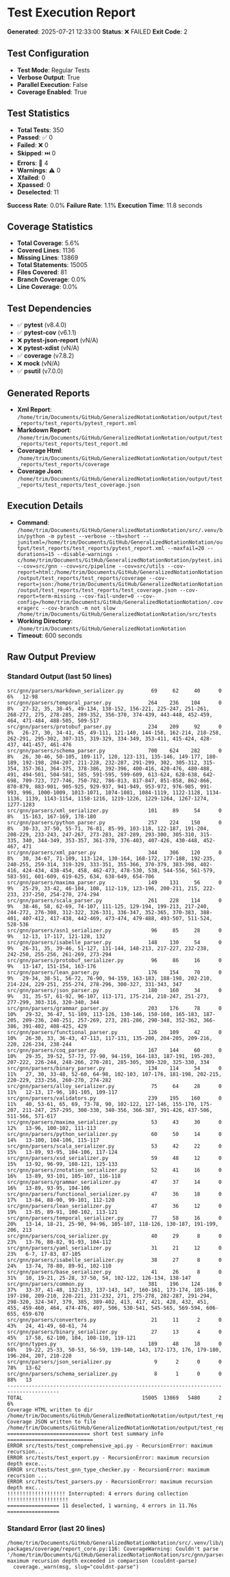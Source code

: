 # Test Execution Report

**Generated**: 2025-07-21 12:33:00
**Status**: ❌ FAILED
**Exit Code**: 2

## Test Configuration

- **Test Mode**: Regular Tests
- **Verbose Output**: True
- **Parallel Execution**: False
- **Coverage Enabled**: True

## Test Statistics

- **Total Tests**: 350
- **Passed**: ✅ 0
- **Failed**: ❌ 0
- **Skipped**: ⏭️ 0
- **Errors**: 🚨 4
- **Warnings**: ⚠️ 0
- **Xfailed**: 0
- **Xpassed**: 0
- **Deselected**: 11

**Success Rate**: 0.0%
**Failure Rate**: 1.1%
**Execution Time**: 11.8 seconds

## Coverage Statistics

- **Total Coverage**: 5.6%
- **Covered Lines**: 1136
- **Missing Lines**: 13869
- **Total Statements**: 15005
- **Files Covered**: 81
- **Branch Coverage**: 0.0%
- **Line Coverage**: 0.0%

## Test Dependencies

- ✅ **pytest** (v8.4.0)
- ✅ **pytest-cov** (v6.1.1)
- ❌ **pytest-json-report** (vN/A)
- ❌ **pytest-xdist** (vN/A)
- ✅ **coverage** (v7.8.2)
- ❌ **mock** (vN/A)
- ✅ **psutil** (v7.0.0)

## Generated Reports

- **Xml Report**: `/home/trim/Documents/GitHub/GeneralizedNotationNotation/output/test_reports/test_reports/pytest_report.xml`
- **Markdown Report**: `/home/trim/Documents/GitHub/GeneralizedNotationNotation/output/test_reports/test_reports/test_report.md`
- **Coverage Html**: `/home/trim/Documents/GitHub/GeneralizedNotationNotation/output/test_reports/test_reports/coverage`
- **Coverage Json**: `/home/trim/Documents/GitHub/GeneralizedNotationNotation/output/test_reports/test_reports/test_coverage.json`

## Execution Details

- **Command**: `/home/trim/Documents/GitHub/GeneralizedNotationNotation/src/.venv/bin/python -m pytest --verbose --tb=short --junitxml=/home/trim/Documents/GitHub/GeneralizedNotationNotation/output/test_reports/test_reports/pytest_report.xml --maxfail=20 --durations=15 --disable-warnings -c/home/trim/Documents/GitHub/GeneralizedNotationNotation/pytest.ini --cov=src/gnn --cov=src/pipeline --cov=src/utils --cov-report=html:/home/trim/Documents/GitHub/GeneralizedNotationNotation/output/test_reports/test_reports/coverage --cov-report=json:/home/trim/Documents/GitHub/GeneralizedNotationNotation/output/test_reports/test_reports/test_coverage.json --cov-report=term-missing --cov-fail-under=0 --cov-config=/home/trim/Documents/GitHub/GeneralizedNotationNotation/.coveragerc --cov-branch -m not slow /home/trim/Documents/GitHub/GeneralizedNotationNotation/src/tests`
- **Working Directory**: `/home/trim/Documents/GitHub/GeneralizedNotationNotation`
- **Timeout**: 600 seconds

## Raw Output Preview

### Standard Output (last 50 lines)
```
src/gnn/parsers/markdown_serializer.py         69     62     40      0     6%   12-98
src/gnn/parsers/temporal_parser.py            264    236    104      0     8%   27-32, 35, 38-45, 49-134, 138-152, 156-221, 225-247, 251-261, 268-272, 275, 278-285, 289-352, 356-370, 374-439, 443-448, 452-459, 464, 471-484, 488-505, 509-517
src/gnn/parsers/protobuf_parser.py            234    209     92      0     8%   26-27, 30, 34-41, 45, 49-111, 121-140, 144-158, 162-214, 218-258, 262-291, 295-302, 307-315, 319-329, 334-349, 353-411, 415-424, 428-437, 441-457, 461-476
src/gnn/parsers/schema_parser.py              700    624    282      0     8%   26, 30-46, 50-105, 109-117, 120, 123-131, 135-146, 149-177, 180-189, 192-198, 204-207, 211-228, 232-287, 291-299, 302, 305-312, 315-354, 357-361, 364-375, 378-386, 392-396, 400-416, 420-476, 480-488, 491, 494-501, 504-581, 585, 591-595, 599-609, 613-624, 628-638, 642-698, 709-723, 727-746, 750-782, 786-813, 817-847, 851-858, 862-866, 870-879, 883-901, 905-925, 929-937, 941-949, 953-972, 976-985, 991-993, 996, 1000-1009, 1013-1071, 1074-1081, 1084-1119, 1122-1128, 1134-1136, 1139, 1143-1154, 1158-1216, 1219-1226, 1229-1264, 1267-1274, 1277-1283
src/gnn/parsers/xml_serializer.py             101     89     54      0     8%   15-163, 167-169, 178-180
src/gnn/parsers/python_parser.py              257    224    150      0     8%   30-33, 37-50, 55-71, 76-81, 85-99, 103-118, 122-187, 191-204, 208-229, 233-243, 247-267, 273-283, 287-289, 293-300, 305-310, 315-335, 340, 344-349, 353-357, 361-370, 376-403, 407-426, 430-448, 452-467, 471
src/gnn/parsers/xml_parser.py                 344    306    120      0     8%   30, 34-67, 71-109, 113-124, 130-164, 168-172, 177-188, 192-235, 240-255, 259-314, 319-329, 333-351, 355-366, 370-379, 383-398, 402-416, 424-434, 438-454, 458, 462-473, 478-530, 538, 544-556, 561-579, 583-591, 601-609, 619-625, 634, 638-649, 654-706
src/gnn/parsers/maxima_parser.py              149    131     56      0     9%   25-29, 33-42, 46-104, 108, 112-119, 123-196, 200-211, 215, 222-233, 237-250, 254-270, 274-294
src/gnn/parsers/scala_parser.py               261    228    114      0     9%   38-46, 58, 62-69, 74-107, 111-125, 129-194, 199-213, 217-240, 244-272, 276-308, 312-322, 326-331, 336-347, 352-365, 370-383, 388-401, 407-412, 417-438, 442-469, 473-474, 479-488, 493-507, 511-524, 528-536
src/gnn/parsers/asn1_serializer.py             96     85     28      0     9%   12-13, 17-117, 121-128, 132
src/gnn/parsers/isabelle_parser.py            148    130     54      0     9%   26-31, 35, 39-46, 51-127, 131-144, 148-213, 217-227, 232-238, 242-250, 255-256, 261-269, 273-294
src/gnn/parsers/protobuf_serializer.py         96     86     16      0     9%   13-147, 151-154, 163-176
src/gnn/parsers/lean_parser.py                176    154     70      0     9%   29-34, 38-51, 56-72, 76-90, 94-159, 163-183, 188-198, 202-210, 214-224, 229-251, 255-274, 278-296, 300-327, 331-343, 347
src/gnn/parsers/json_parser.py                180    160     34      0     9%   31, 35-57, 61-92, 96-107, 113-171, 175-214, 218-247, 251-273, 277-299, 303-316, 320-340, 344
src/gnn/parsers/grammar_parser.py             203    176     78      0    10%   29-32, 36-47, 51-109, 113-126, 130-146, 150-160, 165-183, 187-205, 209-236, 240-251, 257-269, 273, 281-286, 290-348, 352-362, 366-386, 391-402, 408-425, 429
src/gnn/parsers/functional_parser.py          126    109     42      0    10%   26-30, 33, 36-43, 47-113, 117-131, 135-200, 204-205, 209-216, 220, 226-234, 238-244
src/gnn/parsers/coq_parser.py                 167    144     60      0    10%   29-35, 39-52, 57-73, 77-90, 94-159, 164-183, 187-191, 195-203, 207-222, 226-244, 248-266, 270-281, 285-305, 309-320, 325-330, 334
src/gnn/parsers/binary_parser.py              134    114     54      0    11%   27, 30, 33-48, 52-60, 64-98, 102-103, 107-176, 181-198, 202-215, 220-229, 233-256, 260-270, 274-282
src/gnn/parsers/alloy_serializer.py            75     64     28      0    11%   12-13, 17-96, 101-105, 109-117
src/gnn/parsers/validators.py                 239    195    160      0    11%   40, 53-61, 65, 69, 73-78, 90, 102-122, 127-146, 155-170, 175-207, 211-247, 257-295, 300-330, 340-356, 366-387, 391-426, 437-506, 511-566, 571-617
src/gnn/parsers/maxima_serializer.py           53     43     30      0    12%   13-96, 100-102, 111-113
src/gnn/parsers/python_serializer.py           60     50     14      0    14%   13-100, 104-106, 115-117
src/gnn/parsers/scala_serializer.py            53     42     22      0    15%   13-89, 93-95, 104-106, 117-124
src/gnn/parsers/xsd_serializer.py              59     48     12      0    15%   13-92, 96-99, 108-121, 125-133
src/gnn/parsers/znotation_serializer.py        52     41     16      0    16%   13-89, 93-101, 105-107, 116-118
src/gnn/parsers/grammar_serializer.py          47     37     14      0    16%   13-89, 93-95, 104-106
src/gnn/parsers/functional_serializer.py       47     36     18      0    17%   13-84, 88-90, 99-101, 112-120
src/gnn/parsers/lean_serializer.py             47     36     12      0    19%   13-85, 89-91, 100-102, 113-121
src/gnn/parsers/temporal_serializer.py         77     58     16      0    20%   13-14, 18-21, 25-90, 94-96, 105-107, 118-126, 130-187, 191-199, 206, 213
src/gnn/parsers/coq_serializer.py              40     29      8      0    23%   13-76, 80-82, 91-93, 104-112
src/gnn/parsers/yaml_serializer.py             31     21     12      0    23%   6-7, 17-83, 87-105
src/gnn/parsers/isabelle_serializer.py         38     27      8      0    24%   13-74, 78-80, 89-91, 102-110
src/gnn/parsers/base_serializer.py             41     26      8      0    31%   10, 19-21, 25-28, 37-50, 54, 102-122, 126-134, 138-147
src/gnn/parsers/common.py                     381    196    124      0    37%   33-37, 41-48, 132-133, 137-143, 147, 160-161, 173-174, 185-186, 197-198, 209-210, 220-221, 231-232, 271, 275-278, 282-287, 291-294, 298-320, 324-347, 379, 385, 389-402, 413, 417, 421, 428, 432, 451, 455, 459-460, 464, 474-476, 497, 506, 530-541, 545-565, 569-594, 606-655, 659-670
src/gnn/parsers/converters.py                  21     11      2      0    43%   24, 41-49, 60-61, 74
src/gnn/parsers/binary_serializer.py           27     13      4      0    45%   17-58, 62-100, 104, 108-110, 119-121
src/gnn/types.py                              189     48     18      0    68%   19-22, 25-33, 50-53, 56-59, 139-140, 143, 172-173, 176, 179-180, 196-204, 207, 210-220
src/gnn/parsers/json_serializer.py              9      2      0      0    78%   13-62
src/gnn/parsers/schema_serializer.py            8      1      0      0    88%   13
---------------------------------------------------------------------------------------
TOTAL                                       15005  13869   5480      2     6%
Coverage HTML written to dir /home/trim/Documents/GitHub/GeneralizedNotationNotation/output/test_reports/test_reports/coverage
Coverage JSON written to file /home/trim/Documents/GitHub/GeneralizedNotationNotation/output/test_reports/test_reports/test_coverage.json
=========================== short test summary info ============================
ERROR src/tests/test_comprehensive_api.py - RecursionError: maximum recursion...
ERROR src/tests/test_export.py - RecursionError: maximum recursion depth exce...
ERROR src/tests/test_gnn_type_checker.py - RecursionError: maximum recursion ...
ERROR src/tests/test_parsers.py - RecursionError: maximum recursion depth exc...
!!!!!!!!!!!!!!!!!!! Interrupted: 4 errors during collection !!!!!!!!!!!!!!!!!!!!
================= 11 deselected, 1 warning, 4 errors in 11.76s =================
```

### Standard Error (last 20 lines)
```
/home/trim/Documents/GitHub/GeneralizedNotationNotation/src/.venv/lib/python3.10/site-packages/coverage/report_core.py:116: CoverageWarning: Couldn't parse '/home/trim/Documents/GitHub/GeneralizedNotationNotation/src/gnn/parsers/unified_parser.py': maximum recursion depth exceeded in comparison (couldnt-parse)
  coverage._warn(msg, slug="couldnt-parse")
```
